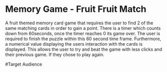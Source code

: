 # Memory Game - Fruit Fruit Match

A fruit themed memory card game that requires the user to find 2 of the same matching cards in order to gain a point. There is a timer which counts down from 60seconds, once the timer reaches 0 its game over. The user is required to finish the puzzle within this 60 second time frame. Furthermore, a numerical value displaying the users interaction with the cards is displayed. This allows the user to try and beat the game with less clicks and their previous game. If they chose to play again. 

#Target Audience 


